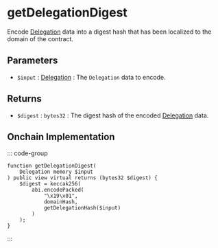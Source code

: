 # getDelegationDigest
        
Encode [Delegation](/generated/base-types/Delegation) data into a digest hash that has been localized to the domain of the contract.

## Parameters

- `$input` : [Delegation](/generated/base-types/Delegation) : The `Delegation` data to encode.

## Returns

- `$digest` : `bytes32` : The digest hash of the encoded [Delegation](/generated/base-types/Delegation) data.

## Onchain Implementation

::: code-group

``` solidity [Types.sol:getDelegationDigest]
function getDelegationDigest(
	Delegation memory $input
) public view virtual returns (bytes32 $digest) {
	$digest = keccak256(
		abi.encodePacked(
			"\x19\x01",
			domainHash,
			getDelegationHash($input)
		)
	);
}
```

:::